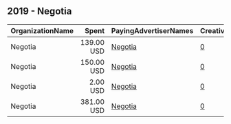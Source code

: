 ## 2019 - Negotia 
|OrganizationName|Spent|PayingAdvertiserNames|CreativeUrls|Impressions|Genders|AgeBrackets|CountryCodes|BillingAddresses|CandidateBallotInformation|
|:---|---:|:---|:---|---:|:---|:---|:---|:---|:---|
|Negotia|139.00 USD|[Negotia](2019/Negotia.md)|[0](https://www.snap.com/political-ads/asset/a960d4c63d8e12e80a5e8ca27942e64b949c26e2ac37cd6d63c67ed82f6c8990?mediaType=mp4)|50,512||25+|norway|NO||
|Negotia|150.00 USD|[Negotia](2019/Negotia.md)|[0](https://www.snap.com/political-ads/asset/a960d4c63d8e12e80a5e8ca27942e64b949c26e2ac37cd6d63c67ed82f6c8990?mediaType=mp4)|60,073||25+|norway|NO||
|Negotia|2.00 USD|[Negotia](2019/Negotia.md)|[0](https://www.snap.com/political-ads/asset/6fe68a0913144f4a7020ce1b2e0ff7c82f70ab3fdb64051e8aee86c5422f5675?mediaType=mp4)|838||25+|norway|NO||
|Negotia|381.00 USD|[Negotia](2019/Negotia.md)|[0](https://www.snap.com/political-ads/asset/a960d4c63d8e12e80a5e8ca27942e64b949c26e2ac37cd6d63c67ed82f6c8990?mediaType=mp4)|112,076||25+|norway|NO||
